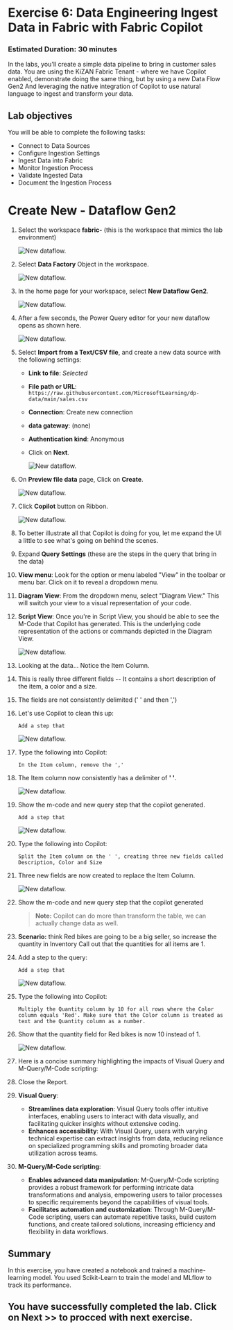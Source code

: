 # Exercise 6: Data Engineering Ingest Data in Fabric with Fabric Copilot

### Estimated Duration: 30 minutes
 In the labs, you'll create a simple data pipeline to bring in customer sales data. You are using the KiZAN Fabric Tenant - where we have Copilot enabled, demonstrate doing the same thing, but by using a new Data Flow Gen2 And leveraging the native integration of Copilot to use natural language to ingest and transform your data.

## Lab objectives

You will be able to complete the following tasks:

- Connect to Data Sources  
- Configure Ingestion Settings  
- Ingest Data into Fabric  
- Monitor Ingestion Process  
- Validate Ingested Data  
- Document the Ingestion Process
   
# Create New - Dataflow Gen2

1. Select the workspace **fabric-<inject key="DeploymentID" enableCopy="false"/>** (this is the workspace that mimics the lab environment)

   ![New dataflow.](./Images/26.png)

1. Select **Data Factory** Object in the workspace.

    ![New dataflow.](./Images/27.png)

1. In the home page for your workspace, select **New Dataflow Gen2**. 

   ![New dataflow.](./Images/28.png)

1. After a few seconds, the Power Query editor for your new dataflow opens as shown here.

   ![New dataflow.](./Images/new-dataflow.png)

1. Select **Import from a Text/CSV file**, and create a new data source with the following settings:

    - **Link to file**: *Selected*
    - **File path or URL**: `https://raw.githubusercontent.com/MicrosoftLearning/dp-data/main/sales.csv`
    - **Connection**: Create new connection
    - **data gateway**: (none)
    - **Authentication kind**: Anonymous
    - Click on **Next**.

      ![New dataflow.](./Images/29.png)

1. On **Preview file data** page, Click on **Create**.

   ![New dataflow.](./Images/30.png)

1. Click **Copilot** button on Ribbon. 

    ![New dataflow.](./Images/31.png)

1. To better illustrate all that Copilot is doing for you, let me expand the UI a little to see what's going on behind the scenes.

1. Expand **Query Settings** (these are the steps in the query that bring in the data)

1. **View menu**: Look for the option or menu labeled "View" in the toolbar or menu bar. Click on it to reveal a dropdown menu.

1. **Diagram View**: From the dropdown menu, select "Diagram View." This will switch your view to a visual representation of your code.

1. **Script View**: Once you're in Script View, you should be able to see the M-Code that Copilot has generated. This is the underlying code representation of the actions or commands depicted in the Diagram View.

   ![New dataflow.](./Images/1.png)

1. Looking at the data… Notice the Item Column.

1. This is really three different fields -- It contains a short description of the item, a color and a size.

1.	The fields are not consistently delimited (' ' and then ',')

1. Let's use Copilot to clean this up:

    ```
   	Add a step that
    ```
    ![New dataflow.](./Images/3.png)

1. Type the following into Copilot:
 
    ```
    In the Item column, remove the ','
    ```
 
1. The Item column now consistently has a delimiter of **' '**.

   ![New dataflow.](./Images/4.png)

1. Show the m-code and new query step that the copilot generated.
 
   ```
   Add a step that
   ```
   ![New dataflow.](./Images/3.png)

1. Type the following into Copilot:
 
    ```
    Split the Item column on the ' ', creating three new fields called Description, Color and Size
    ```
 
1. Three new fields are now created to replace the Item Column.

   ![New dataflow.](./Images/5.png)
 
1. Show the m-code and new query step that the copilot generated
 
   >**Note:** Copilot can do more than transform the table, we can actually change data as well.

1. **Scenario:** think Red bikes are going to be a big seller, so increase the quantity in Inventory
Call out that the quantities for all items are 1.
 
1. Add a step to the query:

   ```
   Add a step that
   ```
   ![New dataflow.](./Images/3.png)

1. Type the following into Copilot:
 
    ```
    Multiply the Quantity column by 10 for all rows where the Color column equals 'Red'. Make sure that the Color column is treated as text and the Quantity column as a number.
    ```
 
1. Show that the quantity field for Red bikes is now 10 instead of 1.

   ![New dataflow.](./Images/6.png)
 
1. Here is a concise summary highlighting the impacts of Visual Query and M-Query/M-Code scripting:

1. Close the Report.

1. **Visual Query**:
   - **Streamlines data exploration**: Visual Query tools offer intuitive interfaces, enabling users to interact with data visually, and facilitating quicker insights without extensive coding.
   - **Enhances accessibility**: With Visual Query, users with varying technical expertise can extract insights from data, reducing reliance on specialized programming skills and promoting broader data utilization across teams.

2. **M-Query/M-Code scripting**:
   - **Enables advanced data manipulation**: M-Query/M-Code scripting provides a robust framework for performing intricate data transformations and analysis, empowering users to tailor processes to specific requirements beyond the capabilities of visual tools.
   - **Facilitates automation and customization**: Through M-Query/M-Code scripting, users can automate repetitive tasks, build custom functions, and create tailored solutions, increasing efficiency and flexibility in data workflows.

## Summary
In this exercise, you have created a notebook and trained a machine-learning model. You used Scikit-Learn to train the model and MLflow to track its performance.

## You have successfully completed the lab. Click on Next >> to procced with next exercise.
